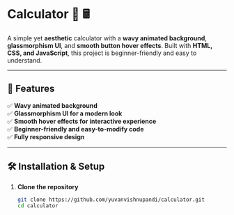 # Calculator 🧮 🖩

A simple yet **aesthetic** calculator with a **wavy animated background**, **glassmorphism UI**, and **smooth button hover effects**. Built with **HTML, CSS, and JavaScript**, this project is beginner-friendly and easy to understand.  

---

## 🚀 Features  
✅ **Wavy animated background**  
✅ **Glassmorphism UI for a modern look**  
✅ **Smooth hover effects for interactive experience**  
✅ **Beginner-friendly and easy-to-modify code**  
✅ **Fully responsive design**  

---

## 🛠️ Installation & Setup  

1. **Clone the repository**  
   ```sh
   git clone https://github.com/yuvanvishnupandi/calculator.git
   cd calculator
